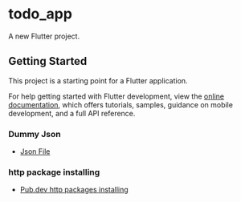 # todo_app

A new Flutter project.

## Getting Started

This project is a starting point for a Flutter application.

For help getting started with Flutter development, view the
[online documentation](https://docs.flutter.dev/), which offers tutorials,
samples, guidance on mobile development, and a full API reference.

### Dummy Json

- [Json File](https://dummyjson.com/todos)

### http package installing

- [Pub.dev http packages installing](https://dummyjson.com/todos)

